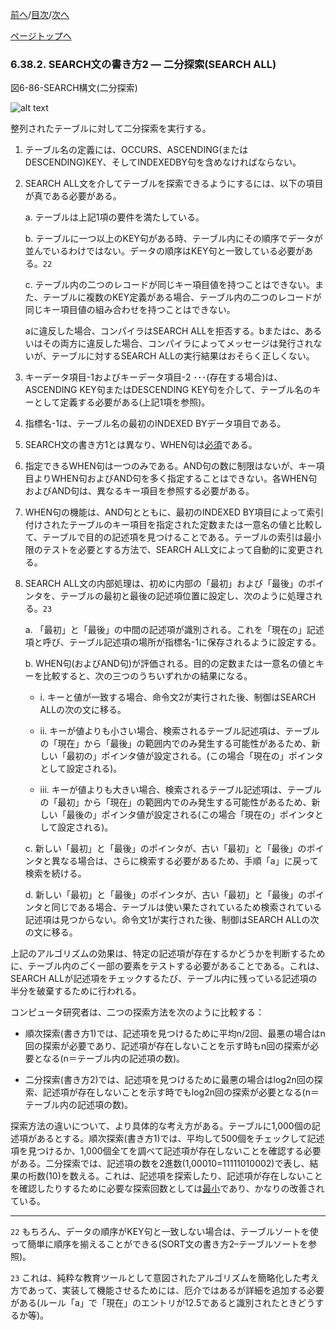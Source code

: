 <!--navi start1-->
[前へ](6-38-1.md)/[目次](https://opensourcecobol.github.io/markdown/TOC.html)/[次へ](6-39-1.md)
<!--navi end1-->
<!--navi start2-->

[ページトップへ](6-38-2.md)
<!--navi end2-->
### 6.38.2. SEARCH文の書き方2 ― 二分探索(SEARCH ALL)

図6-86-SEARCH構文(二分探索)

![alt text](Image/6-86-Search.png)

整列されたテーブルに対して二分探索を実行する。

1. テーブル名の定義には、OCCURS、ASCENDING(またはDESCENDING)KEY、そしてINDEXEDBY句を含めなければならない。

2. SEARCH ALL文を介してテーブルを探索できるようにするには、以下の項目が真である必要がある。

    a. テーブルは上記1項の要件を満たしている。

    b. テーブルに一つ以上のKEY句がある時、テーブル内にその順序でデータが並んでいるわけではない。データの順序はKEY句と一致している必要がある。`22`

    c. テーブル内の二つのレコードが同じキー項目値を持つことはできない。また、テーブルに複数のKEY定義がある場合、テーブル内の二つのレコードが同じキー項目値の組み合わせを持つことはできない。

    aに違反した場合、コンパイラはSEARCH ALLを拒否する。bまたはc、あるいはその両方に違反した場合、コンパイラによってメッセージは発行されないが、テーブルに対するSEARCH ALLの実行結果はおそらく正しくない。

3. キーデータ項目-1およびキーデータ項目-2 ･･･(存在する場合)は、ASCENDING KEY句またはDESCENDING KEY句を介して、テーブル名のキーとして定義する必要がある(上記1項を参照)。

4. 指標名-1は、テーブル名の最初のINDEXED BYデータ項目である。

5. SEARCH文の書き方1とは異なり、WHEN句は<u>必須</u>である。

6. 指定できるWHEN句は一つのみである。AND句の数に制限はないが、キー項目よりWHEN句およびAND句を多く指定することはできない。各WHEN句およびAND句は、異なるキー項目を参照する必要がある。

7. WHEN句の機能は、AND句とともに、最初のINDEXED BY項目によって索引付けされたテーブルのキー項目を指定された定数または一意名の値と比較して、テーブルで目的の記述項を見つけることである。テーブルの索引は最小限のテストを必要とする方法で、SEARCH ALL文によって自動的に変更される。

8. SEARCH ALL文の内部処理は、初めに内部の「最初」および「最後」のポインタを、テーブルの最初と最後の記述項位置に設定し、次のように処理される。`23`

    a. 「最初」と「最後」の中間の記述項が識別される。これを「現在の」記述項と呼び、テーブル記述項の場所が指標名-1に保存されるように設定する。

    b. WHEN句(およびAND句)が評価される。目的の定数または一意名の値とキーを比較すると、次の三つのうちいずれかの結果になる。

    - i. キーと値が一致する場合、命令文2が実行された後、制御はSEARCH ALLの次の文に移る。

    - ii.	キーが値よりも小さい場合、検索されるテーブル記述項は、テーブルの「現在」から「最後」の範囲内でのみ発生する可能性があるため、新しい「最初の」ポインタ値が設定される。(この場合「現在の」ポインタとして設定される)。

    - iii. キーが値よりも大きい場合、検索されるテーブル記述項は、テーブルの「最初」から「現在」の範囲内でのみ発生する可能性があるため、新しい「最後の」ポインタ値が設定される(この場合「現在の」ポインタとして設定される)。

    c. 新しい「最初」と「最後」のポインタが、古い「最初」と「最後」のポインタと異なる場合は、さらに検索する必要があるため、手順「a」に戻って検索を続ける。

    d. 新しい「最初」と「最後」のポインタが、古い「最初」と「最後」のポインタと同じである場合、テーブルは使い果たされているため検索されている記述項は見つからない。命令文1が実行された後、制御はSEARCH ALLの次の文に移る。

上記のアルゴリズムの効果は、特定の記述項が存在するかどうかを判断するために、テーブル内のごく一部の要素をテストする必要があることである。これは、SEARCH ALLが記述項をチェックするたび、テーブル内に残っている記述項の半分を破棄するために行われる。

コンピュータ研究者は、二つの探索方法を次のように比較する：

- 順次探索(書き方1)では、記述項を見つけるために平均n/2回、最悪の場合はn回の探索が必要であり、記述項が存在しないことを示す時もn回の探索が必要となる(n＝テーブル内の記述項の数)。

- 二分探索(書き方2)では、記述項を見つけるために最悪の場合はlog2n回の探索、記述項が存在しないことを示す時でもlog2n回の探索が必要となる(n＝テーブル内の記述項の数)。

探索方法の違いについて、より具体的な考え方がある。テーブルに1,000個の記述項があるとする。順次探索(書き方1)では、平均して500個をチェックして記述項を見つけるか、1,000個全てを調べて記述項が存在しないことを確認する必要がある。二分探索では、記述項の数を2進数(1,00010=11111010002)で表し、結果の桁数(10)を数える。これは、記述項を探索したり、記述項が存在しないことを確認したりするために必要な探索回数としては<u>最小</u>であり、かなりの改善されている。

---
`22` もちろん、データの順序がKEY句と一致しない場合は、テーブルソートを使って簡単に順序を揃えることができる(SORT文の書き方2–テーブルソートを参照)。

`23` これは、純粋な教育ツールとして意図されたアルゴリズムを簡略化した考え方であって、実装して機能させるためには、厄介ではあるが詳細を追加する必要がある(ルール「a」で「現在」のエントリが12.5であると識別されたときどうするか等)。

